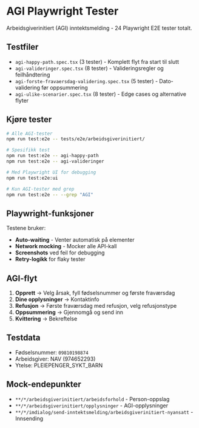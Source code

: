 # AGI Playwright Tester

Arbeidsgiverinitiert (AGI) inntektsmelding - 24 Playwright E2E tester totalt.

## Testfiler

- `agi-happy-path.spec.tsx` (3 tester) - Komplett flyt fra start til slutt
- `agi-valideringer.spec.tsx` (8 tester) - Valideringsregler og feilhåndtering  
- `agi-forste-fravaersdag-validering.spec.tsx` (5 tester) - Dato-validering før oppsummering
- `agi-ulike-scenarier.spec.tsx` (8 tester) - Edge cases og alternative flyter

## Kjøre tester

```bash
# Alle AGI-tester
npm run test:e2e -- tests/e2e/arbeidsgiverinitiert/

# Spesifikk test
npm run test:e2e -- agi-happy-path
npm run test:e2e -- agi-valideringer

# Med Playwright UI for debugging
npm run test:e2e:ui

# Kun AGI-tester med grep
npm run test:e2e -- --grep "AGI"
```

## Playwright-funksjoner

Testene bruker:
- **Auto-waiting** - Venter automatisk på elementer
- **Network mocking** - Mocker alle API-kall
- **Screenshots** ved feil for debugging
- **Retry-logikk** for flaky tester

## AGI-flyt

1. **Opprett** → Velg årsak, fyll fødselsnummer og første fraværsdag
2. **Dine opplysninger** → Kontaktinfo
3. **Refusjon** → Første fraværsdag med refusjon, velg refusjonstype
4. **Oppsummering** → Gjennomgå og send inn
5. **Kvittering** → Bekreftelse

## Testdata

- Fødselsnummer: `09810198874`
- Arbeidsgiver: NAV (974652293)
- Ytelse: PLEIEPENGER_SYKT_BARN

## Mock-endepunkter

- `**/*/arbeidsgiverinitiert/arbeidsforhold` - Person-oppslag
- `**/*/arbeidsgiverinitiert/opplysninger` - AGI-opplysninger
- `**/*/imdialog/send-inntektsmelding/arbeidsgiverinitiert-nyansatt` - Innsending
